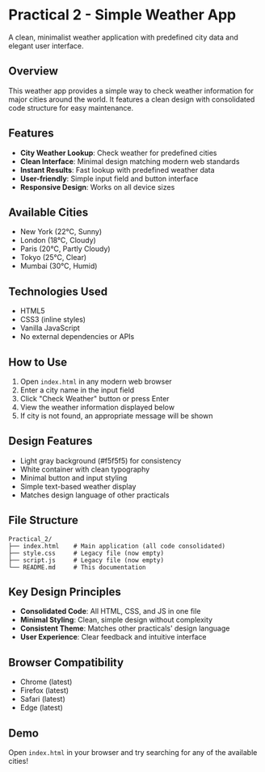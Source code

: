 # Practical 2 - Simple Weather App

A clean, minimalist weather application with predefined city data and elegant user interface.

## Overview
This weather app provides a simple way to check weather information for major cities around the world. It features a clean design with consolidated code structure for easy maintenance.

## Features
- **City Weather Lookup**: Check weather for predefined cities
- **Clean Interface**: Minimal design matching modern web standards
- **Instant Results**: Fast lookup with predefined weather data
- **User-friendly**: Simple input field and button interface
- **Responsive Design**: Works on all device sizes

## Available Cities
- New York (22°C, Sunny)
- London (18°C, Cloudy)
- Paris (20°C, Partly Cloudy)
- Tokyo (25°C, Clear)
- Mumbai (30°C, Humid)

## Technologies Used
- HTML5
- CSS3 (inline styles)
- Vanilla JavaScript
- No external dependencies or APIs

## How to Use
1. Open `index.html` in any modern web browser
2. Enter a city name in the input field
3. Click "Check Weather" button or press Enter
4. View the weather information displayed below
5. If city is not found, an appropriate message will be shown

## Design Features
- Light gray background (#f5f5f5) for consistency
- White container with clean typography
- Minimal button and input styling
- Simple text-based weather display
- Matches design language of other practicals

## File Structure
```
Practical_2/
├── index.html    # Main application (all code consolidated)
├── style.css     # Legacy file (now empty)
├── script.js     # Legacy file (now empty)
└── README.md     # This documentation
```

## Key Design Principles
- **Consolidated Code**: All HTML, CSS, and JS in one file
- **Minimal Styling**: Clean, simple design without complexity
- **Consistent Theme**: Matches other practicals' design language
- **User Experience**: Clear feedback and intuitive interface

## Browser Compatibility
- Chrome (latest)
- Firefox (latest)
- Safari (latest)
- Edge (latest)

## Demo
Open `index.html` in your browser and try searching for any of the available cities!